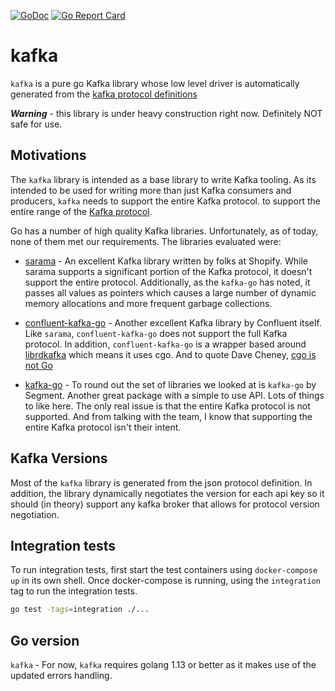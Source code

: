 [![GoDoc](https://godoc.org/github.com/savaki/kafka?status.svg)](https://godoc.org/github.com/savaki/kafka)
[![Go Report Card](https://goreportcard.com/badge/github.com/savaki/kafka)](https://goreportcard.com/report/github.com/savaki/kafka)

# kafka

`kafka` is a pure go Kafka library whose low level driver is automatically generated
from the [kafka protocol definitions](https://github.com/apache/kafka/tree/trunk/clients/src/main/resources/common/message) 

***Warning*** - this library is under heavy construction right now.  Definitely NOT safe for use.

## Motivations

The `kafka` library is intended as a base library to write Kafka tooling.  As its intended
to be used for writing more than just Kafka consumers and producers, `kafka` needs to 
support the entire Kafka protocol. 
to support the entire range of the [Kafka protocol](https://kafka.apache.org/protocol).   

Go has a number of high quality Kafka libraries.  Unfortunately, as of today, none of them 
met our requirements.  The libraries evaluated were:

* [sarama](https://shopify.github.io/sarama/) - An excellent Kafka library written by folks
at Shopify.  While sarama supports a significant portion of the Kafka protocol, it doesn't
support the entire protocol.  Additionally, as the `kafka-go` has noted, it passes all values
as pointers which causes a large number of dynamic memory allocations and more frequent
garbage collections.   

* [confluent-kafka-go](https://github.com/confluentinc/confluent-kafka-go) - Another excellent
Kafka library by Confluent itself.  Like `sarama`, `confluent-kafka-go` does not support the
full Kafka protocol.  In addition, `confluent-kafka-go` is a wrapper based around 
[librdkafka](https://github.com/edenhill/librdkafka) which means it uses cgo.  And to quote
Dave Cheney, [cgo is not Go](https://dave.cheney.net/2016/01/18/cgo-is-not-go)

* [kafka-go](https://github.com/segmentio/kafka-go) - To round out the set of libraries we
looked at is `kafka-go` by Segment.  Another great package with a simple to use API.  Lots of
things to like here.  The only real issue is that the entire Kafka protocol is not supported.
And from talking with the team, I know that supporting the entire Kafka protocol isn't their
intent.

## Kafka Versions

Most of the `kafka` library is generated from the json protocol definition.  In addition, 
the library dynamically negotiates the version for each api key so it should (in theory)
support any kafka broker that allows for protocol version negotiation.

## Integration tests

To run integration tests, first start the test containers using `docker-compose up` in its
own shell.  Once docker-compose is running, using the `integration` tag to run the integration
tests.  

```bash
go test -tags=integration ./...
```

## Go version

`kafka` - For now, `kafka` requires golang 1.13 or better as it makes use of the updated
errors handling.  
